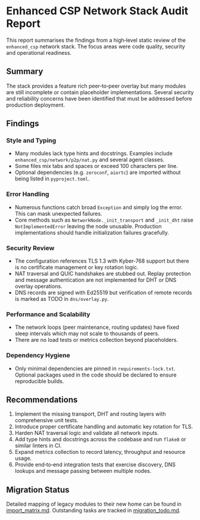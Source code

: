 # Enhanced CSP Network Stack Audit Report

This report summarises the findings from a high‑level static review of the
`enhanced_csp` network stack.  The focus areas were code quality, security and
operational readiness.

## Summary

The stack provides a feature rich peer‑to‑peer overlay but many modules are
still incomplete or contain placeholder implementations.  Several security and
reliability concerns have been identified that must be addressed before
production deployment.

## Findings

### Style and Typing
- Many modules lack type hints and docstrings.  Examples include
  `enhanced_csp/network/p2p/nat.py` and several agent classes.
- Some files mix tabs and spaces or exceed 100 characters per line.
- Optional dependencies (e.g. `zeroconf`, `aiortc`) are imported without being
  listed in `pyproject.toml`.

### Error Handling
- Numerous functions catch broad `Exception` and simply log the error. This can
  mask unexpected failures.
- Core methods such as `NetworkNode._init_transport` and `_init_dht` raise
  `NotImplementedError` leaving the node unusable.  Production implementations
  should handle initialization failures gracefully.

### Security Review
- The configuration references TLS 1.3 with Kyber‑768 support but there is no
  certificate management or key rotation logic.
- NAT traversal and QUIC handshakes are stubbed out.  Replay protection and
  message authentication are not implemented for DHT or DNS overlay
  operations.
- DNS records are signed with Ed25519 but verification of remote records is
  marked as TODO in `dns/overlay.py`.

### Performance and Scalability
- The network loops (peer maintenance, routing updates) have fixed sleep
  intervals which may not scale to thousands of peers.
- There are no load tests or metrics collection beyond placeholders.

### Dependency Hygiene
- Only minimal dependencies are pinned in `requirements-lock.txt`.  Optional
  packages used in the code should be declared to ensure reproducible builds.

## Recommendations

1. Implement the missing transport, DHT and routing layers with comprehensive
   unit tests.
2. Introduce proper certificate handling and automatic key rotation for TLS.
3. Harden NAT traversal logic and validate all network inputs.
4. Add type hints and docstrings across the codebase and run `flake8` or
   similar linters in CI.
5. Expand metrics collection to record latency, throughput and resource usage.
6. Provide end‑to‑end integration tests that exercise discovery, DNS lookups and
   message passing between multiple nodes.


## Migration Status
Detailed mapping of legacy modules to their new home can be found in [import_matrix.md](import_matrix.md). Outstanding tasks are tracked in [migration_todo.md](migration_todo.md).

